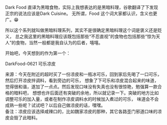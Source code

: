 Dark Food 直译为黑暗食物，实际上我想表达的是黑暗料理，谷歌翻译了下发现正宗的说法应该是Dark Cuisine。
无所谓，Food 这个词大家都认识，含义也更广。😁

所以这个系列就叫做黑暗料理系列，其实不是很确定黑暗料理这个词是褒义还是贬义，
总之我这里的黑暗料理应该既包括那些“不忍直视”的食物也包括那些“惊为天人”的食物，当然一般都是我自认为的后者，嘻嘻。

开始吧，今天想到的作为第一个：

DarkFood-0621 可乐凉皮

来源：今天在附近的超时买了一份凉皮和一瓶冰可乐，回到家后先喝了一口可乐，然后打开凉皮拌调料，看到旁边的可乐，
想象了下可乐和凉皮混合起来的味道，觉得很和谐，遂加了一点点。然后发现口味没有失真也没有很惊艳，勉强算一款合格的暗料吧，
想想也许后面还有突破的余地，所以就记录一下。突破的地方比如调整可乐的加入量，或者在制作凉皮调料水的时候加入煮过的可乐，
味道会不会成熟一些呢？试试吧？以后自己做凉皮的话，嘿嘿。<br>备注：凉皮应该选择咸辣口的，比如魏家凉皮的那种，其它各路歪门邪道口味的凉皮会毁了此暗料。
